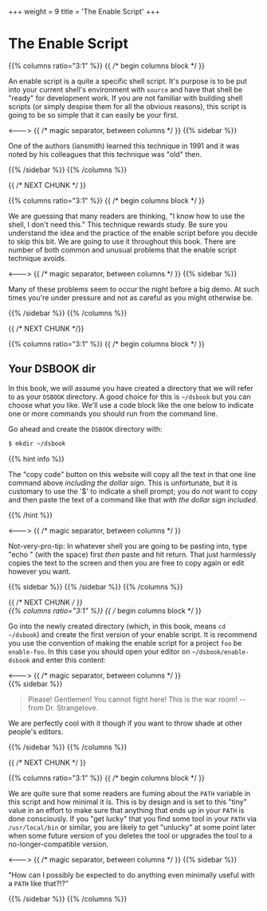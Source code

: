 +++
weight = 9
title = 'The Enable Script'
+++

# The Enable Script

{{% columns ratio="3:1" %}} {{ /* begin columns block */ }} 

An enable script is a quite a specific shell script.  It's purpose is to be
put into your current shell's environment with `source` and have that shell
be "ready" for development work.   If you are not familiar with building
shell scripts (or simply despise them for all the obvious reasons), this
script is going to be so simple that it can easily be your first.

<---> {{ /*  magic separator, between columns */ }} 
{{% sidebar %}}

One of the authors (iansmith) learned this technique in 1991 and it was noted
by his colleagues that this technique was "old" then.

{{% /sidebar %}}
{{% /columns %}}

{{ /* NEXT CHUNK  */ }} 

{{% columns ratio="3:1" %}} {{ /* begin columns block */ }}  

We are guessing that many readers are thinking, "I know how to use the shell,
I don't need this."  This technique rewards study.  Be sure you understand the
idea and the practice of the enable script before you decide to skip this bit.
We are going to use it throughout this book.  There are number of both common
and unusual problems that the enable script technique avoids.  

<---> {{ /* magic separator, between columns  */ }}
{{% sidebar %}}

Many of these problems seem to occur the night before a big demo.  At such times
you're under pressure and not as careful as you might otherwise be.

{{% /sidebar %}}
{{% /columns %}}

 {{ /* NEXT CHUNK */}} 

{{% columns ratio="3:1" %}} {{ /* begin columns block */ }}  

## Your DSBOOK dir

In this book, we will assume you have created a directory that we will refer
to as your `DSBOOK` directory.  A good choice for this is `~/dsbook` but you can 
choose what you like.  We'll use a code block like the one below to indicate
one or more commands you should run from the command line.

Go ahead and create the `DSBOOK` directory with:
```sh
$ mkdir ~/dsbook
```

{{% hint info %}}

The "copy code" button on this website will copy all the text in that one line 
command above _including the dollar sign_.  This is unfortunate, but it is customary
to use the '$' to indicate a shell prompt;  you do not want to copy and then
paste the text of a command like that _with the dollar sign included_.  

{{% /hint %}}

<---> {{ /* magic separator, between columns  */ }} 

Not-very-pro-tip:
In whatever shell you are going to be pasting into, type "echo "  (with the space)
first _then_ paste and hit return.  That just harmlessly copies the text to the 
screen and then you are free to copy again or edit however you want.

{{% sidebar %}}
{{% /sidebar %}}
{{% /columns %}}

{{ /* NEXT CHUNK */ }}  
{{% columns ratio="3:1" %}} {{ /* begin columns block */ }}  

Go into the newly created directory (which, in this book, means `cd ~/dsbook`) and create
the first version of your enable script.  It is recommend you use the convention of making the
enable script for a project `foo` be `enable-foo`.  In this case you should
open your editor on `~/dsbook/enable-dsbook` and enter this content:

<---> {{ /* magic separator, between columns */ }}  
{{% sidebar %}}
> Please! Gentlemen! You cannot fight here! This is the war room!  -- from Dr. Strangelove.

 We are perfectly cool with it though if you want to throw shade at other
people's editors.

{{% /sidebar %}}
{{% /columns %}}

{{ /*  NEXT CHUNK  */ }}

{{% columns ratio="3:1" %}} {{ /* begin columns block */ }}  

We are quite sure that some readers are fuming about the `PATH` variable in this
script and how minimal it is.  This is by design and is set to this "tiny" value
in an effort to make sure that anything that ends up in your `PATH` is done
consciously.  If you "get lucky" that you find some tool in your `PATH` via
`/usr/local/bin` or similar, you are likely to get "unlucky" at some point later
when some future version of you deletes the tool or upgrades the tool to a
no-longer-compatible version.

<---> {{ /* magic separator, between columns */ }} 
{{% sidebar %}}

"How can I possibly be expected to do anything even minimally useful with
a `PATH` like that?!?"

{{% /sidebar %}}
{{% /columns %}}
